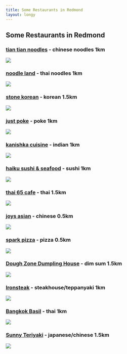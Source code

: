 ```yaml
---
title: Some Restaurants in Redmond
layout: longy
---
```


## Some Restaurants in Redmond

### [tian tian noodles][tian] - **chinese noodles** 1km

![](https://s3-media4.fl.yelpcdn.com/bphoto/rcO6C0MSseM-k1ALSMvhgg/o.jpg)

### [noodle land][noodle] - **thai noodles** 1km

![](https://s3-media4.fl.yelpcdn.com/bphoto/q8ni3oOqsG3JsB5o0MgilQ/o.jpg)

### [stone korean][stone] - **korean** 1.5km

![](https://s3-media2.fl.yelpcdn.com/bphoto/p_f2EmqN0i3XNizv8DJIUw/o.jpg)

### [just poke][just] - **poke** 1km

![](https://s3-media2.fl.yelpcdn.com/bphoto/Tg_Yfig5jQQOtkGY8qePkA/o.jpg)

### [kanishka cuisine][kanishka] - **indian** 1km

![](https://s3-media1.fl.yelpcdn.com/bphoto/jOqv2uvpg2HDLspazoEpng/o.jpg)

### [haiku sushi & seafood][haiku] - **sushi** 1km

![](https://s3-media3.fl.yelpcdn.com/bphoto/x4as-DWwpCHuJOH6GKZUgQ/o.jpg)

### [thai 65 cafe][thai] - **thai** 1.5km

![](https://s3-media3.fl.yelpcdn.com/bphoto/J3ofi7ELPJbWIhiiu_M_9A/o.jpg)

### [joys asian][joys] - **chinese** 0.5km

![](https://s3-media2.fl.yelpcdn.com/bphoto/F-RLXWAig-QsFGiirsu5uA/o.jpg)

### [spark pizza][spark] - **pizza** 0.5km

![](https://s3-media2.fl.yelpcdn.com/bphoto/j0HEn-dHUluGnNXiRoqpgA/o.jpg)

### [Dough Zone Dumpling House][Dough] - **dim sum** 1.5km

![](https://s3-media2.fl.yelpcdn.com/bphoto/HGKLT-b-k0nUDLxKM61mYA/o.jpg)

### [Ironsteak][Ironsteak] - **steakhouse/teppanyaki** 1km

![](https://s3-media4.fl.yelpcdn.com/bphoto/mMgxOzUembkfhKIF6IW5lw/o.jpg)

### [Bangkok Basil][Bangkok] - **thai** 1km

![](https://s3-media4.fl.yelpcdn.com/bphoto/Z7-2DQ4Pm9EPXGdS_pReMw/o.jpg)

### [Sunny Teriyaki][Sunny] - **japanese/chinese** 1.5km

![](https://s3-media1.fl.yelpcdn.com/bphoto/v5rGC9uC0z4m_1B9PBLe5w/o.jpg)


[tian]: https://www.yelp.com/biz/tian-tian-noodles-redmond-4
[noodle]: https://www.yelp.com/biz/noodle-land-redmond
[stone]: https://www.yelp.com/biz/stone-korean-restaurant-redmond
[just]: https://www.yelp.com/biz/just-poke-redmond
[alaskan]: https://www.yelp.com/biz/alaskan-dumplings-seattle
[kanishka]: https://www.yelp.com/biz/kanishka-cuisine-of-india-redmond
[haiku]: https://www.yelp.com/biz/haiku-sushi-and-seafood-buffet-redmond
[thai]: https://www.yelp.com/biz/thai-65-cafe-redmond-2
[joys]: https://www.yelp.com/biz/joys-asian-redmond
[spark]: https://www.yelp.com/biz/spark-pizza-redmond-2
[Dough]: https://www.yelp.com/biz/dough-zone-dumpling-house-redmond-4
[Ironsteak]: https://www.yelp.com/biz/ironsteak-redmond
[Bangkok]: https://www.yelp.com/biz/bangkok-basil-redmond
[Sunny]: https://www.yelp.com/biz/sunny-teriyaki-redmond-2